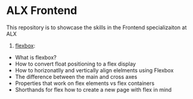 # ALX Frontend

This repository is to showcase the skills in the Frontend specializaiton at ALX

1. [flexbox](./flexbox):

- What is flexbox?
- How to convert float positioning to a flex display
- How to horizonatlly and vertically align elelments using Flexbox
- The difference between the main and cross axes
- Properties that work on flex elements vs flex containers
- Shorthands for flex
  how to create a new page with flex in mind
